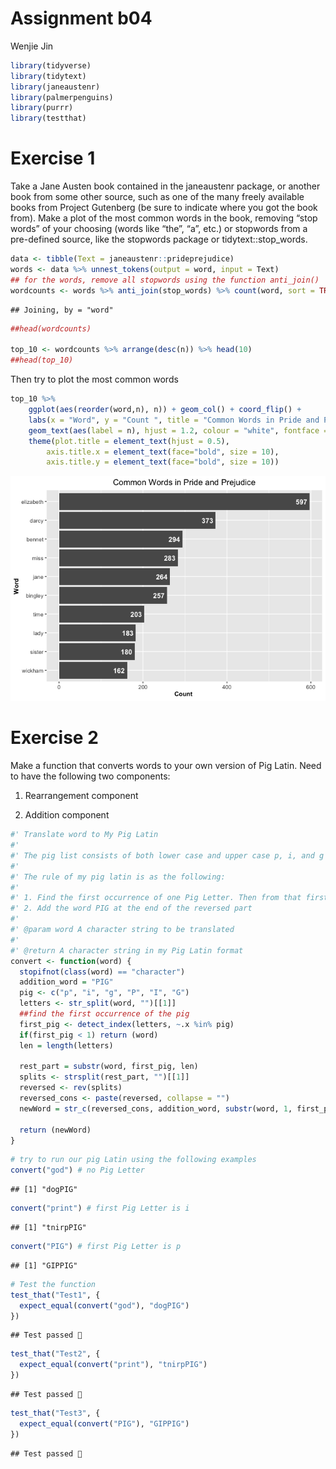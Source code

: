 Assignment b04
================
Wenjie Jin

``` r
library(tidyverse)
library(tidytext)
library(janeaustenr)
library(palmerpenguins)
library(purrr)
library(testthat)
```

# Exercise 1

Take a Jane Austen book contained in the janeaustenr package, or another
book from some other source, such as one of the many freely available
books from Project Gutenberg (be sure to indicate where you got the book
from). Make a plot of the most common words in the book, removing “stop
words” of your choosing (words like “the”, “a”, etc.) or stopwords from
a pre-defined source, like the stopwords package or
tidytext::stop_words.

``` r
data <- tibble(Text = janeaustenr::prideprejudice)
words <- data %>% unnest_tokens(output = word, input = Text) 
## for the words, remove all stopwords using the function anti_join()
wordcounts <- words %>% anti_join(stop_words) %>% count(word, sort = TRUE)
```

    ## Joining, by = "word"

``` r
##head(wordcounts)

top_10 <- wordcounts %>% arrange(desc(n)) %>% head(10)
##head(top_10)
```

Then try to plot the most common words

``` r
top_10 %>% 
    ggplot(aes(reorder(word,n), n)) + geom_col() + coord_flip() +
    labs(x = "Word", y = "Count ", title = "Common Words in Pride and Prejudice") +
    geom_text(aes(label = n), hjust = 1.2, colour = "white", fontface = "bold") +
    theme(plot.title = element_text(hjust = 0.5), 
        axis.title.x = element_text(face="bold", size = 10),
        axis.title.y = element_text(face="bold", size = 10))
```

![](exercises_files/figure-gfm/unnamed-chunk-3-1.png)<!-- -->

# Exercise 2

Make a function that converts words to your own version of Pig Latin.
Need to have the following two components:

1.  Rearrangement component

2.  Addition component

``` r
#' Translate word to My Pig Latin
#'
#' The pig list consists of both lower case and upper case p, i, and g 
#' 
#' The rule of my pig latin is as the following:
#' 
#' 1. Find the first occurrence of one Pig Letter. Then from that first occurrence to the end of the word, we remove this part from the input string and reverse it and put it to the front of the word.
#' 2. Add the word PIG at the end of the reversed part 
#'
#' @param word A character string to be translated
#'
#' @return A character string in my Pig Latin format
convert <- function(word) {
  stopifnot(class(word) == "character")
  addition_word = "PIG"
  pig <- c("p", "i", "g", "P", "I", "G")
  letters <- str_split(word, "")[[1]] 
  ##find the first occurrence of the pig 
  first_pig <- detect_index(letters, ~.x %in% pig)
  if(first_pig < 1) return (word)
  len = length(letters)

  rest_part = substr(word, first_pig, len)
  splits <- strsplit(rest_part, "")[[1]]
  reversed <- rev(splits)
  reversed_cons <- paste(reversed, collapse = "")
  newWord = str_c(reversed_cons, addition_word, substr(word, 1, first_pig - 1))
  
  return (newWord)
}
```

``` r
# try to run our pig Latin using the following examples 
convert("god") # no Pig Letter
```

    ## [1] "dogPIG"

``` r
convert("print") # first Pig Letter is i
```

    ## [1] "tnirpPIG"

``` r
convert("PIG") # first Pig Letter is p
```

    ## [1] "GIPPIG"

``` r
# Test the function
test_that("Test1", {
  expect_equal(convert("god"), "dogPIG")
})
```

    ## Test passed 🥳

``` r
test_that("Test2", {
  expect_equal(convert("print"), "tnirpPIG")
})
```

    ## Test passed 🎊

``` r
test_that("Test3", {
  expect_equal(convert("PIG"), "GIPPIG")
})
```

    ## Test passed 🥳
